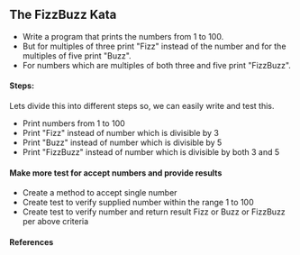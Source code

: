 ## The FizzBuzz Kata
* Write a program that prints the numbers from 1 to 100.
* But for multiples of three print "Fizz" instead of the number and for the multiples of five print "Buzz".
* For numbers which are multiples of both three and five print "FizzBuzz".
#### Steps:

Lets divide this into different steps so, we can easily write and test this.
* Print numbers from 1 to 100
* Print "Fizz" instead of number which is divisible by 3
* Print "Buzz" instead of number which is divisible by 5
* Print "FizzBuzz" instead of number which is divisible by both 3 and 5

#### Make more test for accept numbers and provide results
* Create a method to accept single number
* Create test to verify supplied number within the range 1 to 100
* Create test to verify number and return result Fizz or Buzz or FizzBuzz per above criteria

#### References